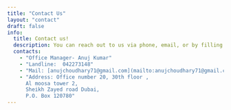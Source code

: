 ```yaml
---
title: "Contact Us"
layout: "contact"
draft: false
info:
  title: Contact us!
  description: You can reach out to us via phone, email, or by filling out the contact form. Our knowledgeable team is dedicated to providing prompt and helpful assistance for all your inquiries.
  contacts:
    - "Office Manager- Anuj Kumar"
    - "Landline:  042273148"
    - "Mail: [anujchoudhary71@gmail.com](mailto:anujchoudhary71@gmail.com)"
    - "Address: Office number 20, 30th floor ,
      Al moosa tower 2,
      Sheikh Zayed road Dubai,
      P.O. Box 120780"
---
```

